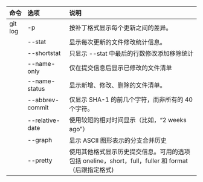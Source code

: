 |命令|选项|说明|
|:--|:--|:--|
|git log|-p|按补丁格式显示每个更新之间的差异。|
||--stat|显示每次更新的文件修改统计信息。|
||--shortstat|只显示 --stat 中最后的行数修改添加移除统计|
||--name-only|仅在提交信息后显示已修改的文件清单|
||--name-status|显示新增、修改、删除的文件清单。|
||--abbrev-commit|仅显示 SHA-1 的前几个字符，而非所有的 40 个字符。|
||--relative-date|使用较短的相对时间显示（比如，“2 weeks ago”）|
||--graph|显示 ASCII 图形表示的分支合并历史|
||--pretty|使用其他格式显示历史提交信息。可用的选项包括 oneline，short，full，fuller 和 format（后跟指定格式)|
